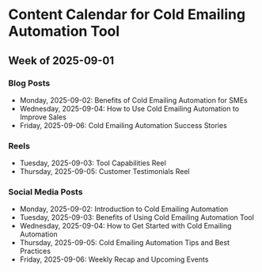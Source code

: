 # Content Calendar for Cold Emailing Automation Tool
## Week of 2025-09-01
### Blog Posts
* Monday, 2025-09-02: Benefits of Cold Emailing Automation for SMEs
* Wednesday, 2025-09-04: How to Use Cold Emailing Automation to Improve Sales
* Friday, 2025-09-06: Cold Emailing Automation Success Stories
### Reels
* Tuesday, 2025-09-03: Tool Capabilities Reel
* Thursday, 2025-09-05: Customer Testimonials Reel
### Social Media Posts
* Monday, 2025-09-02: Introduction to Cold Emailing Automation
* Tuesday, 2025-09-03: Benefits of Using Cold Emailing Automation Tool
* Wednesday, 2025-09-04: How to Get Started with Cold Emailing Automation
* Thursday, 2025-09-05: Cold Emailing Automation Tips and Best Practices
* Friday, 2025-09-06: Weekly Recap and Upcoming Events 